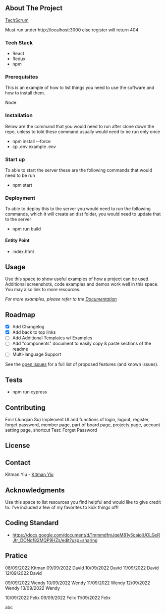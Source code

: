 <!-- ABOUT THE PROJECT -->

## About The Project

[TechScrum](https://techscrumapp.com)

Must run under http://localhost:3000 else register will return 404

### Tech Stack

- React
- Redux
- npm

### Prerequisites

This is an example of how to list things you need to use the software and how to install them.

Node

### Installation

Below are the command that you would need to run after clone down the repo, unless to told these command usually would need to be run only once

- npm install --force
- cp .env.example .env

### Start up

To able to start the server these are the following commands that would need to be run

- npm start

### Deployment

To able to deploy this to the server you would need to run the following commands, which it will create an dist folder, you would need to update that to the server

- npm run build

#### Entity Point

- index.html

## Usage

Use this space to show useful examples of how a project can be used. Additional screenshots, code examples and demos work well in this space. You may also link to more resources.

_For more examples, please refer to the [Documentation](https://example.com)_

<!-- ROADMAP -->

## Roadmap

- [x] Add Changelog
- [x] Add back to top links
- [ ] Add Additional Templates w/ Examples
- [ ] Add "components" document to easily copy & paste sections of the readme
- [ ] Multi-language Support

See the [open issues](https://010001.atlassian.net/jira/software/projects/TEC/boards/2/backlog) for a full list of proposed features (and known issues).

<!-- CONTRIBUTING -->

## Tests

- npm run cypress

## Contributing

Emil (Junqian Su)
Implement UI and functions of login, logout, register, forget password, member page, part of board page, projects page, account setting page, shortcut
Test: Forget Password

## License

## Contact

Kitman Yiu - [Kitman Yiu](www.kitmanyiu.com)

## Acknowledgments

Use this space to list resources you find helpful and would like to give credit to. I've included a few of my favorites to kick things off!

## Coding Standard

- https://docs.google.com/document/d/1mmmdfmJqeM81y5cajolUOLGxRJtr_DONof82MQP9HZs/edit?usp=sharing

## Pratice

08/09/2022 Kitman
09/09/2022 David
10/09/2022 David
11/09/2022 David
12/09/2022 David

09/09/2022 Wendy
10/09/2022 Wendy
11/09/2022 Wendy
12/09/2022 Wendy
13/09/2022 Wendy

10/09/2022 Felix
09/09/2022 Felix
11/09/2022 Felix

abc
